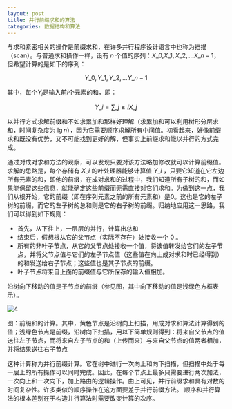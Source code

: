 ```yaml
---
layout: post
title: 并行前缀求和的算法
categories: 数据结构和算法
---
```

与求和紧密相关的操作是前缀求和，在许多并行程序设计语言中也称为扫描（scan）。与普通求和操作一样，设有 $n$ 个值的序列：$X\_0$,$X\_1,X\_2,...X\_{n-1}$，
但希望计算的是如下的序列：

$$Y\_0,Y\_1,Y\_2,...Y\_{n-1}$$

其中，每个$Y_i$是输入前$i$个元素的和，即：

$$Y\_i = \sum\_{j \leq i}X\_j$$

以并行方式求解前缀和不如求累加和那样好理解（求累加和可以利用树形分层求和，时间复杂度为 $\lg{n}$），因为它需要顺序求解所有中间值。初看起来，好像前缀求和既没有优势，又不可能找到更好的解，但事实上前缀求和能以并行的方式完成。

通过对成对求和方法的观察，可以发现只要对该方法略加修改就可以计算前缀值。求解的思路是，每个存储有 $X\_i$  的叶处理器能够计算值 $Y\_i$ ，只要它知道在它左边所有元素的和，即他的前缀，在成对求和的过程中，我们知道所有子树的和，而如果能保留这些信息，就能确定这些前缀而无需直接对它们求和。为做到这一点，我们从根开始，它的前缀（即在序列元素之前的所有元素和）是0。这也是它的左子树的前缀，而它的左子树的总和则是它的右子树的前缀。归纳地应用这一思路，我们可以得到如下规则：

* 首先，从下往上，一层层的并行，计算出总和
* 结束后，假想根从它的父节点（实际不存在）处接收一个 0 。
* 所有的非叶子节点，从它的父节点处接收一个值，将该值转发给它们的左子节点，并将父节点值与它们的左子节点值（这些值在向上成对求和时已经得到）的和发送给右子节点；这些值也是其子节点的前缀。
* 叶子节点将来自上面的前缀值与它所保存的输入值相加。

沿树向下移动的值是子节点的前缀（参见图，其中向下移动的值是浅绿色方框表示）。


![4](http://7xj536.com1.z0.glb.clouddn.com/blog/4.jpg)

图：前缀和的计算。其中，黄色节点是沿树向上扫描，用成对求和算法计算得到的值；浅绿色节点是前缀，沿树向下扫描，用以下简单规则得到：将来自父节点的值送往左子节点，而将来自左子节点的和（上传而来）与来自父节点的值两者相加，并将结果送往右子节点

这种计算称为并行前缀计算。它在树中进行一次向上和向下扫描，但扫描中处于每一层上的所有操作可以同时完成。因此，在每个节点上最多只需要进行两次加法，一次向上和一次向下，加上路由的逻辑操作。由上可见，并行前缀求和具有对数的时间复杂性。许多类似的顺序操作在这方面要差于并行前缀方法。
顺序和并行算法的根本差别在于构造并行算法时需要改变计算的次序。
